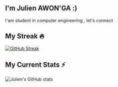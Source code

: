

 ## I'm Julien AWON'GA :)
  I'am student in computer engineering , let's connect 

## My Streak 🔥
[![GitHub Streak](https://streak-stats.demolab.com?user=julienawon&theme=transparent&hide_border=true&date_format=j%20M%5B%20Y%5D)](https://git.io/streak-stats)

## My Current Stats ⚡
![Julien's GitHub stats](https://github-readme-stats.vercel.app/api?username=julienawon&show_icons=true&count_private=true&theme=transparent) 
